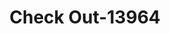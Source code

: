 ---
f_zip-code: 39735
f_state-code: MS
title: Check Out-13964
f_phone: 662-285-2649
f_city-only: Ackerman
f_address: 350 Highway 15 North Ackerman
f_location-unique-id: '13964'
slug: check-out-13964
updated-on: '2024-05-30T13:46:58.046Z'
created-on: '2024-05-30T13:36:59.803Z'
published-on: '2024-05-30T13:54:32.469Z'
f_city-state: cms/city/ackerman-ms.md
f_company: cms/company/check-out.md
f_state: cms/state/mississippi.md
layout: '[payday-loan].html'
tags: payday-loan
---